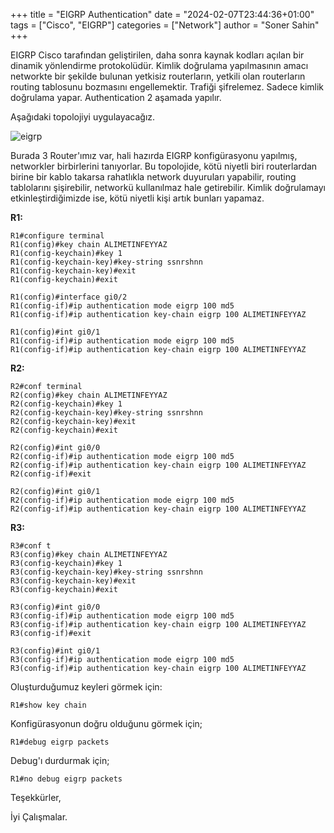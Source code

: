 +++
title = "EIGRP Authentication"
date = "2024-02-07T23:44:36+01:00"
tags = ["Cisco", "EIGRP"]
categories = ["Network"]
author = "Soner Sahin"
+++

EIGRP Cisco tarafından geliştirilen, daha sonra kaynak kodları açılan bir dinamik yönlendirme protokolüdür. Kimlik doğrulama yapılmasının amacı networkte bir şekilde bulunan yetkisiz routerların, yetkili olan routerların routing tablosunu bozmasını engellemektir. Trafiği şifrelemez. Sadece kimlik doğrulama yapar. Authentication 2 aşamada yapılır.

Aşağıdaki topolojiyi uygulayacağız.

![eigrp](/images/EIGRPAuthentication/2.png)

Burada 3 Router'ımız var, hali hazırda EIGRP konfigürasyonu yapılmış, networkler birbirlerini tanıyorlar. Bu topolojide, kötü niyetli biri routerlardan birine bir kablo takarsa rahatlıkla network duyuruları yapabilir, routing tablolarını şişirebilir, networkü kullanılmaz hale getirebilir. Kimlik doğrulamayı etkinleştirdiğimizde ise, kötü niyetli kişi artık bunları yapamaz. 


**R1:**
```
R1#configure terminal
R1(config)#key chain ALIMETINFEYYAZ
R1(config-keychain)#key 1
R1(config-keychain-key)#key-string ssnrshnn
R1(config-keychain-key)#exit
R1(config-keychain)#exit

R1(config)#interface gi0/2
R1(config-if)#ip authentication mode eigrp 100 md5
R1(config-if)#ip authentication key-chain eigrp 100 ALIMETINFEYYAZ

R1(config)#int gi0/1
R1(config-if)#ip authentication mode eigrp 100 md5
R1(config-if)#ip authentication key-chain eigrp 100 ALIMETINFEYYAZ
```

**R2:**
```
R2#conf terminal
R2(config)#key chain ALIMETINFEYYAZ
R2(config-keychain)#key 1
R2(config-keychain-key)#key-string ssnrshnn
R2(config-keychain-key)#exit
R2(config-keychain)#exit

R2(config)#int gi0/0
R2(config-if)#ip authentication mode eigrp 100 md5
R2(config-if)#ip authentication key-chain eigrp 100 ALIMETINFEYYAZ
R2(config-if)#exit

R2(config)#int gi0/1
R2(config-if)#ip authentication mode eigrp 100 md5
R2(config-if)#ip authentication key-chain eigrp 100 ALIMETINFEYYAZ
```

**R3:**
```
R3#conf t
R3(config)#key chain ALIMETINFEYYAZ
R3(config-keychain)#key 1
R3(config-keychain-key)#key-string ssnrshnn
R3(config-keychain-key)#exit
R3(config-keychain)#exit

R3(config)#int gi0/0
R3(config-if)#ip authentication mode eigrp 100 md5
R3(config-if)#ip authentication key-chain eigrp 100 ALIMETINFEYYAZ
R3(config-if)#exit

R3(config)#int gi0/1
R3(config-if)#ip authentication mode eigrp 100 md5
R3(config-if)#ip authentication key-chain eigrp 100 ALIMETINFEYYAZ
```


Oluşturduğumuz keyleri görmek için:

```
R1#show key chain
```

Konfigürasyonun doğru olduğunu görmek için;

```
R1#debug eigrp packets
```

Debug'ı durdurmak için;

```
R1#no debug eigrp packets
```

Teşekkürler,

İyi Çalışmalar.